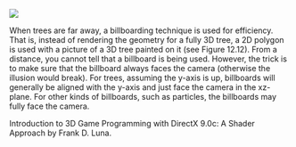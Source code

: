[![](http://img.youtube.com/vi/_tK2XkkMNSQ/0.jpg)](http://www.youtube.com/watch?v=_tK2XkkMNSQ "Chapter 12 - Exercise 4 - Billboarding Trees")

When trees are far away, a billboarding technique is used for efficiency. That is, instead of rendering the geometry for a fully 3D tree, a 2D
polygon is used with a picture of a 3D tree painted on it (see Figure 12.12). From a distance, you cannot tell that a billboard is being used.
However, the trick is to make sure that the billboard always faces the camera (otherwise the illusion would break). For trees, assuming the y-axis is
up, billboards will generally be aligned with the y-axis and just face the camera in the xz-plane. For other kinds of billboards, such as particles, the
billboards may fully face the camera.

Introduction to 3D Game Programming with DirectX 9.0c: A Shader Approach by Frank D. Luna.
